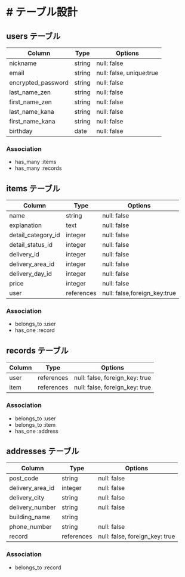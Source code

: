 # # テーブル設計

## users テーブル

| Column             | Type   | Options     |
| ------------------ | ------ | ----------- |
| nickname           | string | null: false |
| email              | string | null: false, unique:true |
| encrypted_password | string | null: false |
| last_name_zen      | string | null: false |
| first_name_zen     | string | null: false |
| last_name_kana     | string | null: false |
| first_name_kana    | string | null: false |
| birthday           | date   | null: false |

### Association

* has_many :items
* has_many :records

## items テーブル

| Column               | Type       | Options     |
| --------------       | ---------  | ----------- |
| name                 | string     | null: false |
| explanation          | text       | null: false |
| detail_category_id   | integer    | null: false |
| detail_status_id     | integer    | null: false |
| delivery_id          | integer    | null: false |
| delivery_area_id     | integer    | null: false |
| delivery_day_id      | integer    | null: false |
| price                | integer    | null: false |
| user                 | references | null: false,foreign_key:true |

### Association

- belongs_to :user
- has_one :record

## records テーブル

| Column    | Type       | Options                        |
| --------- | ---------- | ------------------------------ |
| user      | references | null: false, foreign_key: true |
| item      | references | null: false, foreign_key: true |

### Association

- belongs_to :user
- belongs_to :item
- has_one :address

## addresses テーブル

| Column                  | Type         | Options     |
| ------------------      | ------       | ----------- |
| post_code               | string       | null: false |
| delivery_area_id        | integer      | null: false |
| delivery_city           | string       | null: false |
| delivery_number         | string       | null: false |
| building_name           | string       |             |
| phone_number            | string       | null: false |
| record                  | references   | null: false, foreign_key: true |

### Association

- belongs_to :record
